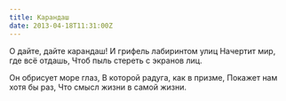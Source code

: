 ```yaml
---
title: Карандаш
date: 2013-04-18T11:31:00Z
---
```


О дайте, дайте карандаш!
И грифель лабиринтом улиц
Начертит мир, где всё отдашь,
Чтоб пыль стереть с экранов лиц.

Он обрисует море глаз,
В которой радуга, как в призме,
Покажет нам хотя бы раз,
Что смысл жизни в самой жизни.